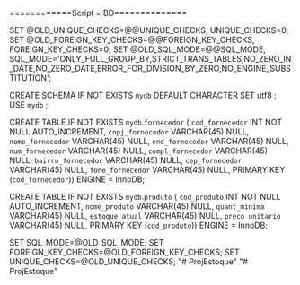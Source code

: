 ============Script = BD==============




SET @OLD_UNIQUE_CHECKS=@@UNIQUE_CHECKS, UNIQUE_CHECKS=0;
SET @OLD_FOREIGN_KEY_CHECKS=@@FOREIGN_KEY_CHECKS, FOREIGN_KEY_CHECKS=0;
SET @OLD_SQL_MODE=@@SQL_MODE, SQL_MODE='ONLY_FULL_GROUP_BY,STRICT_TRANS_TABLES,NO_ZERO_IN_DATE,NO_ZERO_DATE,ERROR_FOR_DIVISION_BY_ZERO,NO_ENGINE_SUBSTITUTION';


CREATE SCHEMA IF NOT EXISTS `mydb` DEFAULT CHARACTER SET utf8 ;
USE `mydb` ;


CREATE TABLE IF NOT EXISTS `mydb`.`fornecedor` (
  `cod_fornecedor` INT NOT NULL AUTO_INCREMENT,
  `cnpj_fornecedor` VARCHAR(45) NULL,
  `nome_fornecedor` VARCHAR(45) NULL,
  `end_fornecedor` VARCHAR(45) NULL,
  `num_fornecedor` VARCHAR(45) NULL,
  `compl_fornecedor` VARCHAR(45) NULL,
  `bairro_fornecedor` VARCHAR(45) NULL,
  `cep_fornecedor` VARCHAR(45) NULL,
  `fone_fornecedor` VARCHAR(45) NULL,
  PRIMARY KEY (`cod_fornecedor`))
ENGINE = InnoDB;


CREATE TABLE IF NOT EXISTS `mydb`.`produto` (
  `cod_produto` INT NOT NULL AUTO_INCREMENT,
  `nome_produto` VARCHAR(45) NULL,
  `quant_minima` VARCHAR(45) NULL,
  `estoque_atual` VARCHAR(45) NULL,
  `preco_unitario` VARCHAR(45) NULL,
  PRIMARY KEY (`cod_produto`))
ENGINE = InnoDB;


SET SQL_MODE=@OLD_SQL_MODE;
SET FOREIGN_KEY_CHECKS=@OLD_FOREIGN_KEY_CHECKS;
SET UNIQUE_CHECKS=@OLD_UNIQUE_CHECKS;
"# ProjEstoque" 
"# ProjEstoque" 
